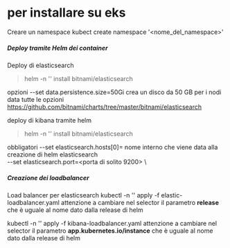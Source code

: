 # per installare su eks

Creare un namespace
kubect create namespace '<nome_del_namespace>'

##### Deploy tramite Helm dei container

Deploy di elasticsearch 
> helm -n '<namespace>' install <nome del deploy> bitnami/elasticsearch 

opzioni --set data.persistence.size=50Gi 
    crea un disco da 50 GB per i nodi data
    tutte le opzioni https://github.com/bitnami/charts/tree/master/bitnami/elasticsearch

deploy di kibana tramite helm
> helm -n '<namespace>' install <nome del deploy> bitnami/elasticsearch 

obbligatori     --set elasticsearch.hosts[0]=<hostname istanza> nome interno che viene data alla creazione di helm elasticsearch  
                --set elasticsearch.port=<porta di solito 9200> \

##### Creazione dei loadbalancer

Load balancer per elasticsearch
kubectl -n '<namespace>' apply -f elastic-loadbalancer.yaml
attenzione a cambiare nel selector il parametro **release** che è uguale al nome dato dalla release di helm

kubectl -n '<namespace>' apply -f kibana-loadbalancer.yaml
attenzione a cambiare nel selector il parametro **app.kubernetes.io/instance** che è uguale al nome dato dalla release di helm